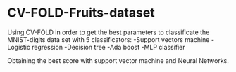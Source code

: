# CV-FOLD-Fruits-dataset
Using CV-FOLD in order to get the best parameters to classificate the MNIST-digits data set with 5 classificators: -Support vectors machine -Logistic regression -Decision tree -Ada boost -MLP classifier

Obtaining the best score with support vector machine and Neural Networks.
